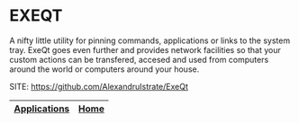 # EXEQT

 A nifty little utility for pinning commands, applications or links to the system tray. ExeQt goes even further and provides network facilities so that your custom actions can be transfered, accesed and used from computers around the world or computers around your house.
 
 SITE: https://github.com/AlexandruIstrate/ExeQt

 | [Applications](https://portable-linux-apps.github.io/apps.html) | [Home](https://portable-linux-apps.github.io)
 | --- | --- |
